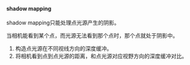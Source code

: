 #### shadow mapping

shadow mapping只能处理点光源产生的阴影。

当相机能看到某个点，而光源无法看到那个点时，那个点就处于阴影中。

1.   构造点光源在不同视线方向的深度缓冲。
2.   将相机看到点到点光源的距离，和点光源对应视野方向的深度缓冲对比。